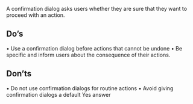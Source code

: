 A confirmation dialog asks users whether they are sure that they want to proceed with an action.

## Do’s
•	Use a confirmation dialog before actions that cannot be undone
•	Be specific and inform users about the consequence of their actions.

## Don’ts
•	Do not use confirmation dialogs for routine actions
•	Avoid giving confirmation dialogs a default Yes answer
